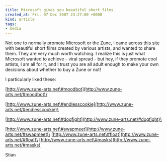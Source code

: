 ```yaml
---
title: Microsoft gives you beautiful short films
created_at: Fri, 07 Dec 2007 23:27:00 +0000
kind: article
tags:
- media
---
```


Not one to normally promote Microsoft or the Zune, I came across [this
site](http://www.zune-arts.net) with beautiful short films created by
various artists, and wanted to share them. They are very much worth
watching. I realize this is just what Microsoft wanted to achieve -
viral spread - but hey, if they promote cool artists, I am all for it,
and I trust you are all adult enough to make your own decisions about
whether to buy a Zune or not!

I particularly liked these:

[http://www.zune-arts.net\#moodbot](http://www.zune-arts.net/#moodbot)\

[http://www.zune-arts.net\#endlesscookie](http://www.zune-arts.net/#endlesscookie)\

[http://www.zune-arts.net\#dogfight](http://www.zune-arts.net/#dogfight)\

[http://www.zune-arts.net\#swapmeet](http://www.zune-arts.net/#swapmeet)\
 [http://www.zune-arts.net\#float](http://www.zune-arts.net/#float)\
 [http://www.zune-arts.net\#masks](http://www.zune-arts.net/#masks)

Stian
